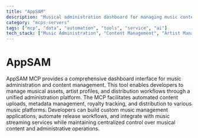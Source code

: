 ```yaml
---
title: "AppSAM"
description: "Musical administration dashboard for managing music content, artists, and distribution workflows."
category: "mcps-servers"
tags: ["mcp", "data", "automation", "tools", "service", "ai"]
tech_stack: ["Music Administration", "Content Management", "Artist Management", "Music Distribution", "Dashboard Interfaces"]
---
```


# AppSAM

AppSAM MCP provides a comprehensive dashboard interface for music administration and content management. This tool enables developers to manage musical assets, artist profiles, and distribution workflows through a unified administration platform. The MCP facilitates automated content uploads, metadata management, royalty tracking, and distribution to various music platforms. Developers can build custom music management applications, automate release workflows, and integrate with music streaming services while maintaining centralized control over musical content and administrative operations.
